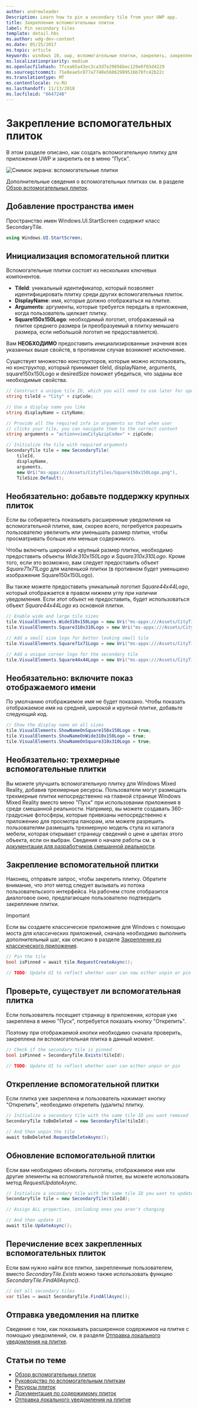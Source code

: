 ```yaml
---
author: andrewleader
Description: Learn how to pin a secondary tile from your UWP app.
title: Закрепление вспомогательных плиток
label: Pin secondary tiles
template: detail.hbs
ms.author: wdg-dev-content
ms.date: 05/25/2017
ms.topic: article
keywords: windows 10, uwp, вспомогательные плитки, закрепить, закрепление, краткое руководство, пример кода, пример, secondarytile
ms.localizationpriority: medium
ms.openlocfilehash: 7fcea65a43ec3ca3d7e29056bec129e0f03d4229
ms.sourcegitcommit: 71e8eae5c077a7740e5606298951bb78fc42b22c
ms.translationtype: MT
ms.contentlocale: ru-RU
ms.lasthandoff: 11/13/2018
ms.locfileid: "6647248"
---
```

# <a name="pin-secondary-tiles"></a>Закрепление вспомогательных плиток


В этом разделе описано, как создать вспомогательную плитку для приложения UWP и закрепить ее в меню "Пуск".

![Снимок экрана: вспомогательные плитки](images/secondarytiles.png)

Дополнительные сведения о вспомогательных плитках см. в разделе [Обзор вспомогательных плиток](secondary-tiles.md).


## <a name="add-namespace"></a>Добавление пространства имен

Пространство имен Windows.UI.StartScreen содержит класс SecondaryTile.

```csharp
using Windows.UI.StartScreen;
```


## <a name="initialize-the-secondary-tile"></a>Инициализация вспомогательной плитки

Вспомогательные плитки состоят из нескольких ключевых компонентов.

* **TileId**: уникальный идентификатор, который позволяет идентифицировать плитку среди других вспомогательных плиток.
* **DisplayName**: имя, которые должно отображаться на плитке.
* **Arguments**: аргументы, которые требуется передать в приложение, когда пользователь щелкает плитку.
* **Square150x150Logo**: необходимый логотип, отображаемый на плитке среднего размера (и преобразуемый в плитку меньшего размера, если небольшой логотип не предоставляется).

Вам **НЕОБХОДИМО** предоставить инициализированные значения всех указанных выше свойств, в противном случае возникнет исключение.

Существует множество конструкторов, которые можно использовать, но конструктор, который принимает tileId, displayName, arguments, square150x150Logo и desiredSize поможет убедиться, что заданы все необходимые свойства.

```csharp
// Construct a unique tile ID, which you will need to use later for updating the tile
string tileId = "City" + zipCode;

// Use a display name you like
string displayName = cityName;

// Provide all the required info in arguments so that when user
// clicks your tile, you can navigate them to the correct content
string arguments = "action=viewCity&zipCode=" + zipCode;

// Initialize the tile with required arguments
SecondaryTile tile = new SecondaryTile(
    tileId,
    displayName,
    arguments,
    new Uri("ms-appx:///Assets/CityTiles/Square150x150Logo.png"),
    TileSize.Default);
```


## <a name="optional-add-support-for-larger-tile-sizes"></a>Необязательно: добавьте поддержку крупных плиток

Если вы собираетесь показывать расширенные уведомления на вспомогательной плитке, вам, скорее всего, потребуется разрешить пользователю увеличить или уменьшать размер плитки, чтобы просматривать больше или меньше содержимого.

Чтобы включить широкий и крупный размер плитки, необходимо предоставить объекты *Wide310x150Logo* и *Square310x310Logo*. Кроме того, если это возможно, вам следует предоставить объект *Square71x71Logo* для маленькой плитки (в противном будет уменьшено изображение Square150x150Logo).

Вы также можете предоставить уникальный логотип *Square44x44Logo*, который отображается в правом нижнем углу при наличии уведомления. Если этот объект не предоставить, будет использоваться объект *Square44x44Logo* из основной плитки.

```csharp
// Enable wide and large tile sizes
tile.VisualElements.Wide310x150Logo = new Uri("ms-appx:///Assets/CityTiles/Wide310x150Logo.png");
tile.VisualElements.Square310x310Logo = new Uri("ms-appx:///Assets/CityTiles/Square310x310Logo.png");

// Add a small size logo for better looking small tile
tile.VisualElements.Square71x71Logo = new Uri("ms-appx:///Assets/CityTiles/Square71x71Logo.png");

// Add a unique corner logo for the secondary tile
tile.VisualElements.Square44x44Logo = new Uri("ms-appx:///Assets/CityTiles/Square44x44Logo.png");
```


## <a name="optional-enable-showing-the-display-name"></a>Необязательно: включите показ отображаемого имени

По умолчанию отображаемое имя не будет показано. Чтобы показать отображаемое имя на средней, широкой и крупной плитке, добавьте следующий код.

```csharp
// Show the display name on all sizes
tile.VisualElements.ShowNameOnSquare150x150Logo = true;
tile.VisualElements.ShowNameOnWide310x150Logo = true;
tile.VisualElements.ShowNameOnSquare310x310Logo = true;
```


## <a name="optional-3d-secondary-tiles"></a>Необязательно: трехмерные вспомогательные плитки
Вы можете улучшить вспомогательную плитку для Windows Mixed Reality, добавив трехмерные ресурсы. Пользователи могут размещать трехмерные плитки непосредственно на главной странице Windows Mixed Reality вместо меню "Пуск" при использовании приложения в среде смешанной реальности. Например, вы можете создавать 360-градусные фотосферы, которые привязаны непосредственно к приложению для просмотра панорам, или можете разрешить пользователям размещать трехмерную модель стула из каталога мебели, которая открывает страницу сведений о цене и цветах этого объекта, если он выбран. Сведения о начале работы см. в [документации для разработчиков смешанной реальности](https://developer.microsoft.com/windows/mixed-reality/implementing_3d_deep_links_for_your_app_in_the_windows_mixed_reality_home).



## <a name="pin-the-secondary-tile"></a>Закрепление вспомогательной плитки

Наконец, отправьте запрос, чтобы закрепить плитку. Обратите внимание, что этот метод следует вызывать из потока пользовательского интерфейса. На рабочем столе отобразится диалоговое окно, предлагающее пользователю подтвердить закрепление плитки.

> [!IMPORTANT]
> Если вы создаете классическое приложение для Windows с помощью моста для классических приложений, сначала необходимо выполнить дополнительный шаг, как описано в разделе [Закрепление из классического приложения](secondary-tiles-desktop-pinning.md).

```csharp
// Pin the tile
bool isPinned = await tile.RequestCreateAsync();

// TODO: Update UI to reflect whether user can now either unpin or pin
```


## <a name="check-if-a-secondary-tile-exists"></a>Проверьте, существует ли вспомогательная плитка

Если пользователь посещает страницу в приложении, которая уже закреплена в меню "Пуск", потребуется показать кнопку "Открепить".

Поэтому при отображаемой кнопки необходимо сначала проверить, закреплена ли вспомогательная плитка в данный момент.

```csharp
// Check if the secondary tile is pinned
bool isPinned = SecondaryTile.Exists(tileId);

// TODO: Update UI to reflect whether user can either unpin or pin
```


## <a name="unpinning-a-secondary-tile"></a>Открепление вспомогательной плитки

Если плитка уже закреплена и пользователь нажимает кнопку "Открепить", необходимо открепить (удалить) плитку.

```csharp
// Initialize a secondary tile with the same tile ID you want removed
SecondaryTile toBeDeleted = new SecondaryTile(tileId);

// And then unpin the tile
await toBeDeleted.RequestDeleteAsync();
```


## <a name="updating-a-secondary-tile"></a>Обновление вспомогательной плитки

Если вам необходимо обновить логотипы, отображаемое имя или другие элементы на вспомогательной плитке, вы можете использовать метод *RequestUpdateAsync*.

```csharp
// Initialize a secondary tile with the same tile ID you want to update
SecondaryTile tile = new SecondaryTile(tileId);

// Assign ALL properties, including ones you aren't changing

// And then update it
await tile.UpdateAsync();
```


## <a name="enumerating-all-pinned-secondary-tiles"></a>Перечисление всех закрепленных вспомогательных плиток

Если вам нужно найти все плитки, закрепленные пользователем, вместо *SecondaryTile.Exists* можно также использовать функцию *SecondaryTile.FindAllAsync()*.

```csharp
// Get all secondary tiles
var tiles = await SecondaryTile.FindAllAsync();
```


## <a name="send-a-tile-notification"></a>Отправка уведомления на плитке

Сведения о том, как показывать расширенное содержимое на плитке с помощью уведомлений, см. в разделе [Отправка локального уведомления на плитке](sending-a-local-tile-notification.md).


## <a name="related"></a>Статьи по теме

* [Обзор вспомогательных плиток](secondary-tiles.md)
* [Руководство по вспомогательным плиткам](secondary-tiles-guidance.md)
* [Ресурсы плиток](app-assets.md)
* [Документация по содержимому плиток](create-adaptive-tiles.md)
* [Отправка локального уведомления на плитке](sending-a-local-tile-notification.md)
